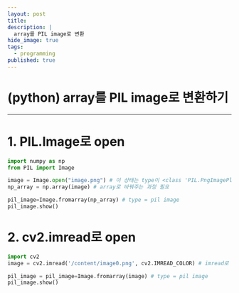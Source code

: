 ```yaml
---
layout: post
title: 
description: |
  array를 PIL image로 변환
hide_image: true
tags:
  - programming
published: true
---
```


# (python) array를 PIL image로 변환하기
* * *

# 1. PIL.Image로 open
```py
import numpy as np
from PIL import Image

image = Image.open("image.png") # 이 상태는 type이 <class 'PIL.PngImagePlugin.PngImageFile'> 이거임
np_array = np.array(image) # array로 바꿔주는 과정 필요

pil_image=Image.fromarray(np_array) # type = pil image
pil_image.show()
```

# 2. cv2.imread로 open
```py
import cv2
image = cv2.imread('/content/image0.png', cv2.IMREAD_COLOR) # imread로 열면 type이 array

pil_image = pil_image=Image.fromarray(image) # type = pil image
pil_image.show()
```
